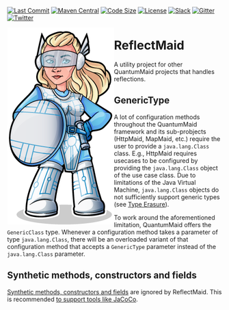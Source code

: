 [![Last Commit](https://img.shields.io/github/last-commit/quantummaid/reflectmaid)](https://github.com/quantummaid/reflectmaid)
[![Maven Central](https://maven-badges.herokuapp.com/maven-central/de.quantummaid.reflectmaid/reflectmaid-parent/badge.svg)](https://maven-badges.herokuapp.com/maven-central/de.quantummaid.reflectmaid/reflectmaid-parent)
[![Code Size](https://img.shields.io/github/languages/code-size/quantummaid/reflectmaid)](https://github.com/quantummaid/reflectmaid)
[![License](https://img.shields.io/badge/License-Apache%202.0-blue.svg)](https://opensource.org/licenses/Apache-2.0)
[![Slack](https://img.shields.io/badge/chat%20on-Slack-brightgreen)](https://join.slack.com/t/quantummaid/shared_invite/zt-cx5qd605-vG10I~WazfgH9WOnXMzl3Q)
[![Gitter](https://img.shields.io/badge/chat%20on-Gitter-brightgreen)](https://gitter.im/quantum-maid-framework/community)
[![Twitter](https://img.shields.io/twitter/follow/quantummaid)](https://twitter.com/quantummaid)

<img src="quantummaid_logo.png" align="left"/>

# ReflectMaid

A utility project for other QuantumMaid projects that handles reflections. 
 
## GenericType
A lot of configuration methods throughout the QuantumMaid framework and its sub-probjects (HttpMaid, MapMaid, etc.)
require the user to provide a `java.lang.Class` class. E.g., HttpMaid requires usecases to be configured
by providing the `java.lang.Class` object of the use case class.
Due to limitations of the Java Virtual Machine, `java.lang.Class` objects do not sufficiently
support generic types (see [Type Erasure](https://docs.oracle.com/javase/tutorial/java/generics/erasure.html)).

To work around the aforementioned limitation, QuantumMaid offers the `GenericClass` type.
Whenever a configuration method takes a parameter of type `java.lang.Class`, there will be an overloaded variant
of that configuration method that accepts a `GenericType` parameter instead of the `java.lang.Class` parameter.

## Synthetic methods, constructors and fields
[Synthetic methods, constructors and fields](https://www.baeldung.com/java-synthetic) are ignored by ReflectMaid.
This is recommended [to support tools like JaCoCo](https://www.jacoco.org/jacoco/trunk/doc/faq.html).